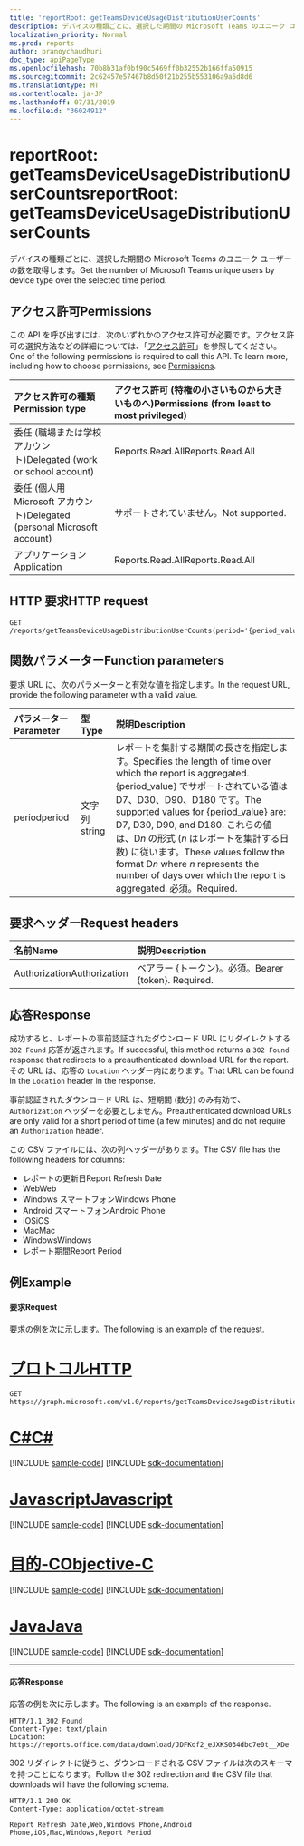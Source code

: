 ```yaml
---
title: 'reportRoot: getTeamsDeviceUsageDistributionUserCounts'
description: デバイスの種類ごとに、選択した期間の Microsoft Teams のユニーク ユーザーの数を取得します。
localization_priority: Normal
ms.prod: reports
author: pranoychaudhuri
doc_type: apiPageType
ms.openlocfilehash: 70b8b31af0bf90c5469ff0b32552b166ffa50915
ms.sourcegitcommit: 2c62457e57467b8d50f21b255b553106a9a5d8d6
ms.translationtype: MT
ms.contentlocale: ja-JP
ms.lasthandoff: 07/31/2019
ms.locfileid: "36024912"
---
```

# <a name="reportroot-getteamsdeviceusagedistributionusercounts"></a><span data-ttu-id="426c2-103">reportRoot: getTeamsDeviceUsageDistributionUserCounts</span><span class="sxs-lookup"><span data-stu-id="426c2-103">reportRoot: getTeamsDeviceUsageDistributionUserCounts</span></span>

<span data-ttu-id="426c2-104">デバイスの種類ごとに、選択した期間の Microsoft Teams のユニーク ユーザーの数を取得します。</span><span class="sxs-lookup"><span data-stu-id="426c2-104">Get the number of Microsoft Teams unique users by device type over the selected time period.</span></span>

## <a name="permissions"></a><span data-ttu-id="426c2-105">アクセス許可</span><span class="sxs-lookup"><span data-stu-id="426c2-105">Permissions</span></span>

<span data-ttu-id="426c2-p101">この API を呼び出すには、次のいずれかのアクセス許可が必要です。アクセス許可の選択方法などの詳細については、「[アクセス許可](/graph/permissions-reference)」を参照してください。</span><span class="sxs-lookup"><span data-stu-id="426c2-p101">One of the following permissions is required to call this API. To learn more, including how to choose permissions, see [Permissions](/graph/permissions-reference).</span></span>

| <span data-ttu-id="426c2-108">アクセス許可の種類</span><span class="sxs-lookup"><span data-stu-id="426c2-108">Permission type</span></span>                        | <span data-ttu-id="426c2-109">アクセス許可 (特権の小さいものから大きいものへ)</span><span class="sxs-lookup"><span data-stu-id="426c2-109">Permissions (from least to most privileged)</span></span> |
| :------------------------------------- | :--------------------------------------- |
| <span data-ttu-id="426c2-110">委任 (職場または学校アカウント)</span><span class="sxs-lookup"><span data-stu-id="426c2-110">Delegated (work or school account)</span></span>     | <span data-ttu-id="426c2-111">Reports.Read.All</span><span class="sxs-lookup"><span data-stu-id="426c2-111">Reports.Read.All</span></span>                         |
| <span data-ttu-id="426c2-112">委任 (個人用 Microsoft アカウント)</span><span class="sxs-lookup"><span data-stu-id="426c2-112">Delegated (personal Microsoft account)</span></span> | <span data-ttu-id="426c2-113">サポートされていません。</span><span class="sxs-lookup"><span data-stu-id="426c2-113">Not supported.</span></span>                           |
| <span data-ttu-id="426c2-114">アプリケーション</span><span class="sxs-lookup"><span data-stu-id="426c2-114">Application</span></span>                            | <span data-ttu-id="426c2-115">Reports.Read.All</span><span class="sxs-lookup"><span data-stu-id="426c2-115">Reports.Read.All</span></span>                         |

## <a name="http-request"></a><span data-ttu-id="426c2-116">HTTP 要求</span><span class="sxs-lookup"><span data-stu-id="426c2-116">HTTP request</span></span>

<!-- { "blockType": "ignored" } -->

```http
GET /reports/getTeamsDeviceUsageDistributionUserCounts(period='{period_value}')
```

## <a name="function-parameters"></a><span data-ttu-id="426c2-117">関数パラメーター</span><span class="sxs-lookup"><span data-stu-id="426c2-117">Function parameters</span></span>

<span data-ttu-id="426c2-118">要求 URL に、次のパラメーターと有効な値を指定します。</span><span class="sxs-lookup"><span data-stu-id="426c2-118">In the request URL, provide the following parameter with a valid value.</span></span>

| <span data-ttu-id="426c2-119">パラメーター</span><span class="sxs-lookup"><span data-stu-id="426c2-119">Parameter</span></span> | <span data-ttu-id="426c2-120">型</span><span class="sxs-lookup"><span data-stu-id="426c2-120">Type</span></span>   | <span data-ttu-id="426c2-121">説明</span><span class="sxs-lookup"><span data-stu-id="426c2-121">Description</span></span>                              |
| :-------- | :----- | :--------------------------------------- |
| <span data-ttu-id="426c2-122">period</span><span class="sxs-lookup"><span data-stu-id="426c2-122">period</span></span>    | <span data-ttu-id="426c2-123">文字列</span><span class="sxs-lookup"><span data-stu-id="426c2-123">string</span></span> | <span data-ttu-id="426c2-124">レポートを集計する期間の長さを指定します。</span><span class="sxs-lookup"><span data-stu-id="426c2-124">Specifies the length of time over which the report is aggregated.</span></span> <span data-ttu-id="426c2-125">{period_value} でサポートされている値は D7、D30、D90、D180 です。</span><span class="sxs-lookup"><span data-stu-id="426c2-125">The supported values for {period_value} are: D7, D30, D90, and D180.</span></span> <span data-ttu-id="426c2-126">これらの値は、D*n* の形式 (*n* はレポートを集計する日数) に従います。</span><span class="sxs-lookup"><span data-stu-id="426c2-126">These values follow the format D*n* where *n* represents the number of days over which the report is aggregated.</span></span> <span data-ttu-id="426c2-127">必須。</span><span class="sxs-lookup"><span data-stu-id="426c2-127">Required.</span></span> |

## <a name="request-headers"></a><span data-ttu-id="426c2-128">要求ヘッダー</span><span class="sxs-lookup"><span data-stu-id="426c2-128">Request headers</span></span>

| <span data-ttu-id="426c2-129">名前</span><span class="sxs-lookup"><span data-stu-id="426c2-129">Name</span></span>          | <span data-ttu-id="426c2-130">説明</span><span class="sxs-lookup"><span data-stu-id="426c2-130">Description</span></span>               |
| :------------ | :------------------------ |
| <span data-ttu-id="426c2-131">Authorization</span><span class="sxs-lookup"><span data-stu-id="426c2-131">Authorization</span></span> | <span data-ttu-id="426c2-p103">ベアラー {トークン}。必須。</span><span class="sxs-lookup"><span data-stu-id="426c2-p103">Bearer {token}. Required.</span></span> |

## <a name="response"></a><span data-ttu-id="426c2-134">応答</span><span class="sxs-lookup"><span data-stu-id="426c2-134">Response</span></span>

<span data-ttu-id="426c2-135">成功すると、レポートの事前認証されたダウンロード URL にリダイレクトする `302 Found` 応答が返されます。</span><span class="sxs-lookup"><span data-stu-id="426c2-135">If successful, this method returns a `302 Found` response that redirects to a preauthenticated download URL for the report.</span></span> <span data-ttu-id="426c2-136">その URL は、応答の `Location` ヘッダー内にあります。</span><span class="sxs-lookup"><span data-stu-id="426c2-136">That URL can be found in the `Location` header in the response.</span></span>

<span data-ttu-id="426c2-137">事前認証されたダウンロード URL は、短期間 (数分) のみ有効で、`Authorization` ヘッダーを必要としません。</span><span class="sxs-lookup"><span data-stu-id="426c2-137">Preauthenticated download URLs are only valid for a short period of time (a few minutes) and do not require an `Authorization` header.</span></span>

<span data-ttu-id="426c2-138">この CSV ファイルには、次の列ヘッダーがあります。</span><span class="sxs-lookup"><span data-stu-id="426c2-138">The CSV file has the following headers for columns:</span></span>

- <span data-ttu-id="426c2-139">レポートの更新日</span><span class="sxs-lookup"><span data-stu-id="426c2-139">Report Refresh Date</span></span>
- <span data-ttu-id="426c2-140">Web</span><span class="sxs-lookup"><span data-stu-id="426c2-140">Web</span></span>
- <span data-ttu-id="426c2-141">Windows スマートフォン</span><span class="sxs-lookup"><span data-stu-id="426c2-141">Windows Phone</span></span>
- <span data-ttu-id="426c2-142">Android スマートフォン</span><span class="sxs-lookup"><span data-stu-id="426c2-142">Android Phone</span></span>
- <span data-ttu-id="426c2-143">iOS</span><span class="sxs-lookup"><span data-stu-id="426c2-143">iOS</span></span>
- <span data-ttu-id="426c2-144">Mac</span><span class="sxs-lookup"><span data-stu-id="426c2-144">Mac</span></span>
- <span data-ttu-id="426c2-145">Windows</span><span class="sxs-lookup"><span data-stu-id="426c2-145">Windows</span></span>
- <span data-ttu-id="426c2-146">レポート期間</span><span class="sxs-lookup"><span data-stu-id="426c2-146">Report Period</span></span>

## <a name="example"></a><span data-ttu-id="426c2-147">例</span><span class="sxs-lookup"><span data-stu-id="426c2-147">Example</span></span>

#### <a name="request"></a><span data-ttu-id="426c2-148">要求</span><span class="sxs-lookup"><span data-stu-id="426c2-148">Request</span></span>

<span data-ttu-id="426c2-149">要求の例を次に示します。</span><span class="sxs-lookup"><span data-stu-id="426c2-149">The following is an example of the request.</span></span>


# <a name="httptabhttp"></a>[<span data-ttu-id="426c2-150">プロトコル</span><span class="sxs-lookup"><span data-stu-id="426c2-150">HTTP</span></span>](#tab/http)
<!-- {
  "blockType": "request",
  "name": "reportroot_getteamsdeviceusagedistributionusercounts"
}-->

```http
GET https://graph.microsoft.com/v1.0/reports/getTeamsDeviceUsageDistributionUserCounts(period='D7')
```
# <a name="ctabcsharp"></a>[<span data-ttu-id="426c2-151">C#</span><span class="sxs-lookup"><span data-stu-id="426c2-151">C#</span></span>](#tab/csharp)
[!INCLUDE [sample-code](../includes/snippets/csharp/reportroot-getteamsdeviceusagedistributionusercounts-csharp-snippets.md)]
[!INCLUDE [sdk-documentation](../includes/snippets/snippets-sdk-documentation-link.md)]

# <a name="javascripttabjavascript"></a>[<span data-ttu-id="426c2-152">Javascript</span><span class="sxs-lookup"><span data-stu-id="426c2-152">Javascript</span></span>](#tab/javascript)
[!INCLUDE [sample-code](../includes/snippets/javascript/reportroot-getteamsdeviceusagedistributionusercounts-javascript-snippets.md)]
[!INCLUDE [sdk-documentation](../includes/snippets/snippets-sdk-documentation-link.md)]

# <a name="objective-ctabobjc"></a>[<span data-ttu-id="426c2-153">目的-C</span><span class="sxs-lookup"><span data-stu-id="426c2-153">Objective-C</span></span>](#tab/objc)
[!INCLUDE [sample-code](../includes/snippets/objc/reportroot-getteamsdeviceusagedistributionusercounts-objc-snippets.md)]
[!INCLUDE [sdk-documentation](../includes/snippets/snippets-sdk-documentation-link.md)]

# <a name="javatabjava"></a>[<span data-ttu-id="426c2-154">Java</span><span class="sxs-lookup"><span data-stu-id="426c2-154">Java</span></span>](#tab/java)
[!INCLUDE [sample-code](../includes/snippets/java/reportroot-getteamsdeviceusagedistributionusercounts-java-snippets.md)]
[!INCLUDE [sdk-documentation](../includes/snippets/snippets-sdk-documentation-link.md)]

---


#### <a name="response"></a><span data-ttu-id="426c2-155">応答</span><span class="sxs-lookup"><span data-stu-id="426c2-155">Response</span></span>

<span data-ttu-id="426c2-156">応答の例を次に示します。</span><span class="sxs-lookup"><span data-stu-id="426c2-156">The following is an example of the response.</span></span>

<!-- {
  "blockType": "response",
  "truncated": true,
  "@odata.type": "microsoft.graph.report"
} -->

```http
HTTP/1.1 302 Found
Content-Type: text/plain
Location: https://reports.office.com/data/download/JDFKdf2_eJXKS034dbc7e0t__XDe
```

<span data-ttu-id="426c2-157">302 リダイレクトに従うと、ダウンロードされる CSV ファイルは次のスキーマを持つことになります。</span><span class="sxs-lookup"><span data-stu-id="426c2-157">Follow the 302 redirection and the CSV file that downloads will have the following schema.</span></span>

<!-- { "blockType": "ignored" } --> 

```http
HTTP/1.1 200 OK
Content-Type: application/octet-stream

Report Refresh Date,Web,Windows Phone,Android Phone,iOS,Mac,Windows,Report Period
```
<!-- uuid: 8fcb5dbc-d5aa-4681-8e31-b001d5168d79 
2015-10-25 14:57:30 UTC -->
<!-- {
  "type": "#page.annotation",
  "description": "Example",
  "keywords": "",
  "section": "documentation",
  "tocPath": "",
  "suppressions": [
  ]
}-->

